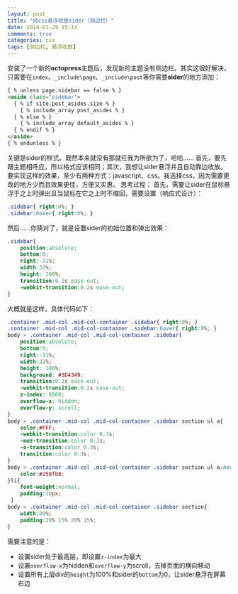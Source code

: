 ```yaml
---
layout: post
title: "纯css悬浮收放sider（侧边栏）"
date: 2014-01-29 15:14
comments: true
categories: css
tags: [侧边栏, 悬浮收放]
---
```

安装了一个新的**octopress**主题后，发现新的主题没有侧边栏。其实这很好解决，只需要在`index`、`_include\page`、`_include\post`等你需要**sider**的地方添加：
``` html 这里为了转义在“{}”和“%”之间添加了空格，复制代码后需除去
{ % unless page.sidebar == false % }
<aside class="sidebar">
  { % if site.post_asides.size % }
    { % include_array post_asides % }
  { % else % }
    { % include_array default_asides % }
  { % endif % }
</aside>
{ % endunless % }
``` 
关键是sider的样式。既然本来就没有那就任我为所欲为了，哈哈……
首先，要先跟主题相呼应，所以格式应该相同；其次，我想让sider悬浮并且自动靠边收放。要实现这样的效果，至少有两种方式：javascript、css。我选择css，因为需要更改的地方少而且效果更佳，方便又实惠。
思考过程：
首先，需要让sider在鼠标悬浮于之上时弹出且当鼠标在它之上时不缩回，需要设置（响应式设计）：
``` css
.sidebar{ right:0%; }
.sidebar:hover{ right:0%; }
```
然后……你猜对了，就是设置sider的初始位置和弹出效果：
``` css
.sidebar{ 
	position:absolute; 
	bottom:0; 
	right:-31%; 
	width:32%; 
	height: 100%; 
	transition:0.2s ease-out; 
	-webkit-transition:0.2s ease-out;
}
```
大概就是这样，具体代码如下：
``` css
.container .mid-col .mid-col-container .sidebar{ right:0%; }
.container .mid-col .mid-col-container .sidebar:hover{ right:0%; }
body > .container .mid-col .mid-col-container .sidebar{ 
	position:absolute; 
	bottom:0; 
	right:-31%; 
	width:32%; 
	height: 100%; 
	background: #3D4349;
	transition:0.2s ease-out; 
	-webkit-transition:0.2s ease-out; 
	z-index: 8060; 
	overflow-x: hidden; 
	overflow-y: scroll; 
}
body > .container .mid-col .mid-col-container .sidebar section ul a{ 
	color:#FFF;
	-webkit-transition:color 0.3s;
	-moz-transition:color 0.3s;
	-o-transition:color 0.3s;
	transition:color 0.3s; 
}
body > .container .mid-col .mid-col-container .sidebar section ul a:hover{
 	color:#258fb8; 
}li{ 
 	font-weight:normal; 
 	padding:10px; 
 }
body > .container .mid-col .mid-col-container .sidebar section{
 	width:80%;
 	padding:20% 15% 20% 15%;
}
```
需要注意的是：
	

 - 设置sider处于最高层，即设置`z-index`为最大
 - 设置`overflow-x`为hidden和`overflow-y`为scroll，去掉页面的横向移动
 - 设置所有上层div的`height`为100%和sider的`bottom`为0，让sider悬浮在屏幕右边
